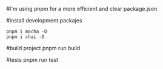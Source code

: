 
#I'm using pnpm for a more efficient and clear package.json

#install development packajes

	pnpm i mocha -D
	pnpm i chai -D


#build project
	pnpm run build


#tests
	pnpm run test

